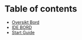 # Table of contents

* [Oversikt Bord](README.md)
* [IDE BORD](ide-bord.md)
* [Start Guide](untitled.md)

